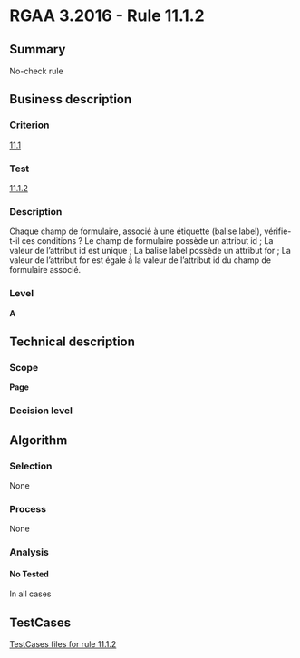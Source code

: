 # RGAA 3.2016 - Rule 11.1.2

## Summary
No-check rule


## Business description

### Criterion
[11.1](http://references.modernisation.gouv.fr/rgaa-accessibilite/criteres.html#crit-11-1)

### Test
[11.1.2](http://references.modernisation.gouv.fr/rgaa-accessibilite/criteres.html#test-11-1-2)

### Description
Chaque champ de formulaire, associé à une étiquette (balise label), vérifie-t-il ces conditions ? Le champ de formulaire possède un attribut id ; La valeur de l’attribut id est unique ; La balise label possède un attribut for ; La valeur de l’attribut for est égale à la valeur de l’attribut id du champ de formulaire associé.

### Level
**A**


## Technical description

### Scope
**Page**

### Decision level


## Algorithm

### Selection
None

### Process
None

### Analysis

#### No Tested
In all cases


##  TestCases

[TestCases files for rule 11.1.2](https://github.com/Asqatasun/Asqatasun/tree/RGAA_3.2016/rules/rules-rgaa3.2016/src/test/resources/testcases/rgaa32016/Rgaa32016Rule110102/)


